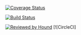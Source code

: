 [![Coverage Status](https://coveralls.io/repos/github/KvNGCzA/SOFL-React/badge.svg?branch=feature%2F162887525%2F162887123%2F162887124%2F162887122%2F162887525%2F162887517%2Fmultiple-tasks)](https://coveralls.io/github/KvNGCzA/SOFL-React?branch=feature%2F162887525%2F162887123%2F162887124%2F162887122%2F162887525%2F162887517%2Fmultiple-tasks)

[![Build Status](https://travis-ci.org/KvNGCzA/SOFL-React.svg?branch=develop)](https://travis-ci.org/KvNGCzA/SOFL-React)

[![Reviewed by Hound](https://img.shields.io/badge/Reviewed_by-Hound-8E64B0.svg)](https://houndci.com) [![CircleCI]